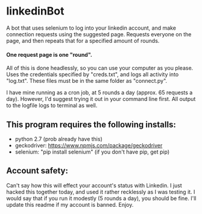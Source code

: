 # linkedinBot
A bot that uses selenium to log into your linkedin account, and make connection requests using the suggested page.
Requests everyone on the page, and then repeats that for a specified amount of rounds.
#### One request page is one "round".
All of this is done headlessly, so you can use your computer as you please.
Uses the credentials specified by "creds.txt", and logs all activity into "log.txt". These files must be in the
same folder as "connect.py". 

I have mine running as a cron job, at 5 rounds a day (approx. 65 requests a day).
However, I'd suggest trying it out in your command line first. All output to the logfile logs to terminal as well.

## This program requires the following installs:
  - python 2.7 (prob already have this)
  - geckodriver: https://www.npmjs.com/package/geckodriver
  - selenium: "pip install selenium" (if you don't have pip, get pip)
  
## Account safety:
Can't say how this will effect your account's status with Linkedin. I just hacked this together today, and used it
rather recklessly as I was testing it. I would say that if you run it modestly (5 rounds a day), you should be fine. 
I'll update this readme if my account is banned. Enjoy.
